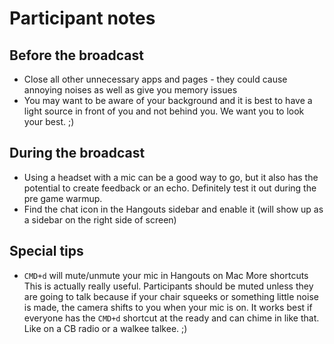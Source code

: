 # Participant notes

## Before the broadcast

* Close all other unnecessary apps and pages - they could cause annoying noises as well as give you memory issues
* You may want to be aware of your background and it is best to have a light source in front of you and not behind you. We want you to look your best. ;)

## During the broadcast

* Using a headset with a mic can be a good way to go, but it also has the potential to create feedback or an echo. Definitely test it out during the pre game warmup.
* Find the chat icon in the Hangouts sidebar and enable it (will show up as a sidebar on the right side of screen)

## Special tips

* `CMD+d` will mute/unmute your mic in Hangouts on Mac More shortcuts  
This is actually really useful. Participants should be muted unless they are going to talk because if your chair squeeks or something little noise is made, the camera shifts to you when your mic is on. It works best if everyone has the `CMD+d` shortcut at the ready and can chime in like that. Like on a CB radio or a walkee talkee. ;)
